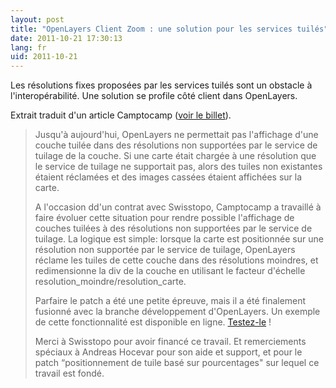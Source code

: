 ```yaml
---
layout: post
title: "OpenLayers Client Zoom : une solution pour les services tuilés"
date: 2011-10-21 17:30:13
lang: fr
uid: 2011-10-21
---
```


<div class="post-excerpt"><p>Les résolutions fixes proposées par les services tuilés sont un obstacle à
l'interopérabilité. Une solution se profile côté client dans OpenLayers.</p></div>

<div class="post-content"><p>Extrait traduit d'un article Camptocamp (<a href="http://www.camptocamp.com/en/blog/2011/10/openlayers-client-zoom-feature/trackback/" hreflang="en">voir le billet</a>).</p>
<blockquote>
<p>Jusqu'à aujourd'hui, OpenLayers ne permettait pas l'affichage d'une couche
tuilée dans des résolutions non supportées par le service de tuilage de la
couche. Si une carte était chargée à une résolution que le service de tuilage
ne supportait pas, alors des tuiles non existantes étaient réclamées et des
images cassées étaient affichées sur la carte.</p>
<p>A l'occasion dd'un contrat avec Swisstopo, Camptocamp a travaillé à faire
évoluer cette situation pour rendre possible l'affichage de couches tuilées à
des résolutions non supportées par le service de tuilage. La logique est
simple: lorsque la carte est positionnée sur une résolution non supportée par
le service de tuilage, OpenLayers réclame les tuiles de cette couche dans des
résolutions moindres, et redimensionne la div de la couche en utilisant le
facteur d'échelle resolution_moindre/resolution_carte.</p>
<p>Parfaire le patch a été une petite épreuve, mais il a été finalement
fusionné avec la branche développement d'OpenLayers. Un exemple de cette
fonctionnalité est disponible en ligne. <a href="http://elemoine.github.com/openlayers/examples/clientzoom.html" hreflang="fr">Testez-le</a> !</p>
<p>Merci à Swisstopo pour avoir financé ce travail. Et remerciements spéciaux à
Andreas Hocevar pour son aide et support, et pour le patch “positionnement de
tuile basé sur pourcentages&quot; sur lequel ce travail est fondé.</p>
</blockquote></div>
